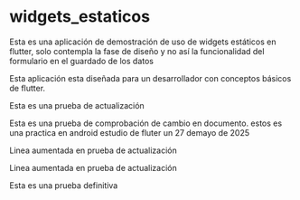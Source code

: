 # widgets_estaticos
Esta es una aplicación de demostración de uso de widgets estáticos en flutter, solo contempla la fase de diseño y no así la funcionalidad del formulario en el guardado de los datos

Esta aplicación esta diseñada para un desarrollador con conceptos básicos de flutter.

Esta es una prueba de actualización

Esta es una prueba de comprobación de cambio en documento.
estos es una practica en android estudio de fluter un 27 demayo de 2025

Linea aumentada en prueba de actualización 

Linea aumentada en prueba de actualización 

Esta es una prueba definitiva

